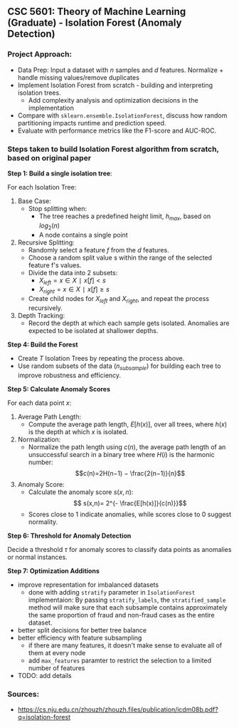 ## CSC 5601: Theory of Machine Learning (Graduate) - Isolation Forest (Anomaly Detection)


### Project Approach:
- Data Prep: Input a dataset with $n$ samples and $d$ features. Normalize + handle missing values/remove duplicates
- Implement Isolation Forest from scratch - building and interpreting isolation trees.
    - Add complexity analysis and optimization decisions in the implementation
- Compare with `sklearn.ensemble.IsolationForest`, discuss how random partitioning impacts runtime and prediction speed.
- Evaluate with performance metrics like the F1-score and AUC-ROC.


### Steps taken to build Isolation Forest algorithm from scratch, based on original paper

**Step 1: Build a single isolation tree**:

For each Isolation Tree:
1. Base Case: 
    - Stop splitting when:
        - The tree reaches a predefined height limit, $h_{max}$, based on $log_{2}(n)$
        - A node contains a single point
2. Recursive Splitting:
    - Randomly select a feature $f$ from the $d$ features.
    - Choose a random split value s within the range of the selected feature f's values.
    - Divide the data into 2 subsets:
        - $X_{left} = {{x ∈X∣x[f]<s}}$
        - $X_{right} = {{x ∈X∣x[f]≥s}}$
    - Create child nodes for $X_{left}$ and $X_{right}$, and repeat the process recursively.
3. Depth Tracking:
    - Record the depth at which each sample gets isolated. Anomalies are expected to be isolated at shallower depths.

**Step 4: Build the Forest**
- Create $T$ Isolation Trees by repeating the process above.
- Use random subsets of the data ($n_{subsample}$) for building each tree to improve robustness and efficiency.


**Step 5: Calculate Anomaly Scores**

For each data point $x$:
1.  Average Path Length: 
    - Compute the average path length, $E[h(x)]$, over all trees, where $h(x)$ is the depth at which $x$ is isolated.
2. Normalization: 
    - Normalize the path length using $c(n)$, the average path length of an unsuccessful search in a binary tree where $H(i)$ is the harmonic number:
$$c(n)=2H(n−1) − \frac{2(n−1)}{n}$$
3. Anomaly Score: 
    - Calculate the anomaly score $s(x,n)$:
    $$ s(x,n)= 2^{- \frac{E[h(x)]}{c(n)}}$$
    - Scores close to 1 indicate anomalies, while scores close to 0 suggest normality.


**Step 6: Threshold for Anomaly Detection**

Decide a threshold $τ$ for anomaly scores to classify data points as anomalies or normal instances.


**Step 7: Optimization Additions**

- improve representation for imbalanced datasets
    - done with adding `stratify` parameter in `IsolationForest` implementaion: By passing `stratify_labels`, the `stratified_sample` method will make sure that each subsample contains approximately the same proportion of fraud and non-fraud cases as the entire dataset.
- better split decisions for better tree balance
- better efficiency with feature subsampling
    - if there are many features, it doesn't make sense to evaluate all of them at every node
    - add `max_features` paramter to restrict the selection to a limited number of features
- TODO: add details

### Sources:
- https://cs.nju.edu.cn/zhouzh/zhouzh.files/publication/icdm08b.pdf?q=isolation-forest